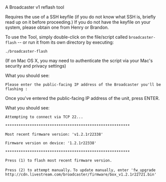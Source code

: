 A Broadcaster v1 reflash tool

Requires the use of a SSH keyfile (if you do not know what SSH is, briefly read up on it before proceeding.)
If you do not have the keyfile on your system, please obtain one from Henry or Brandon.

To use the Tool, simply double-click on the file/script called `broadcaster-flash` -- or run it from its own directory by executing:


`./broadcaster-flash`

(If on Mac OS X, you may need to authenticate the script via your Mac's security and privacy settings)

What you should see:

`Please enter the public-facing IP address of the Broadcaster you'll be flashing :`

Once you've entered the public-facing IP address of the unit, press ENTER.

What you should see:

`Attempting to connect via TCP 22...`

`********************************************************`

`Most recent firmware version: 'v1.2.1r22338'`

`Firmware version on device: '1.2.1r22338'`

`********************************************************`

`Press (1) to flash most recent firmware version.`

`Press (2) to attempt manually.`
`To update manually, enter 'fw_upgrade http://cdn.livestream.com/broadcaster/firmware/box_v1.2.1r22721.bin'`
